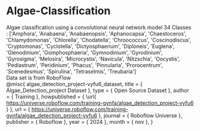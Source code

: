 # Algae-Classification
Algae classification using a convolutional neural network model
34 Classes : ['Amphora',
 'Anabaena',
 'Anabaenopsis',
 'Aphanocapsa',
 'Chaestoceros',
 'Chlamydomonas',
 'Chlorella',
 'Chodatella',
 'Chroococcus',
 'Coscinodiscus',
 'Cryptomonas',
 'Cyclotella',
 'Dictyosphaerium',
 'Diploneis',
 'Euglena',
 'Glenodinium',
 'Gomphosphaeria',
 'Gymnodinium',
 'Gyrodinium',
 'Gyrosigma',
 'Melosira',
 'Microcystis',
 'Navicula',
 'Nitzschia',
 'Oocystis',
 'Pediastrum',
 'Peridinium',
 'Phacus',
 'Pinnularia',
 'Prorocentrum',
 'Scenedesmus',
 'Spirulina',
 'Tetraselmis',
 'Treubaria'] <br />
 Data set is from RoboFlow <br />
 @misc{
                            algae_detection_project-vyfu6_dataset,
                            title = { Algae_Detection_project Dataset },
                            type = { Open Source Dataset },
                            author = { Training },
                            howpublished = { \url{ https://universe.roboflow.com/training-gynfa/algae_detection_project-vyfu6 } },
                            url = { https://universe.roboflow.com/training-gynfa/algae_detection_project-vyfu6 },
                            journal = { Roboflow Universe },
                            publisher = { Roboflow },
                            year = { 2024 },
                            month = { nov },
                            }
